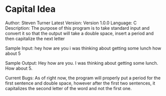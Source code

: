 # Capital Idea

Author: Steven Turner
Latest Version: Version 1.0.0
Language: C
Description:
The purpose of this program is to take standard input and convert it so that the output will take a double space, insert a period and then capitalize the next letter

Sample Input:
hey how are you  i was thinking about getting some lunch  how about 5  

Sample Output:
Hey how are you.  I was thinking about getting some lunch.  How about 5.


Current Bugs:
As of right now, the program will properly put a period for the first sentence and double space, however after the first two sentences, it capitalizes the second letter of the word and not the first one. 
